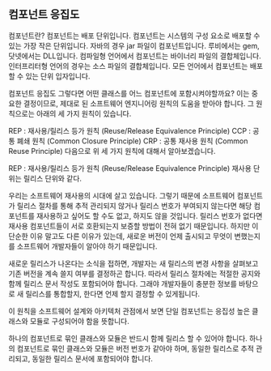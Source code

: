 ## 컴포넌트 응집도

컴포넌트란?
 컴포넌트는 배포 단위입니다. 컴포넌트는 시스템의 구성 요소로 배포할 수 있는 가장 작은 단위입니다. 자바의 경우 jar 파일이 컴포넌트입니다. 루비에서는 gem, 닷넷에서는 DLL입니다. 컴파일형 언어에서 컴포넌트는 바이너리 파일의 결합체입니다. 인터프리터형 언어의 경우는 소스 파일의 결합체입니다. 모든 언어에서 컴포넌트는 배포할 수 있는 단위 입자입니다.



컴포넌트 응집도
 그렇다면 어떤 클래스를 어느 컴포넌트에 포함시켜야할까요? 이는 중요한 결정이므로, 제대로 된 소프트웨어 엔지니어링 원칙의 도움을 받아야 합니다. 그 원칙으로는 아래의 세 가지 원칙이 있습니다.

REP : 재사용/릴리스 등가 원칙 (Reuse/Release Equivalence Principle)
CCP : 공통 폐쇄 원칙 (Common Closure Principle)
CRP : 공통 재사용 원칙 (Common Reuse Principle)
 다음으로 위 세 가지 원칙에 대해서 알아보겠습니다.



REP : 재사용/릴리스 등가 원칙 (Reuse/Release Equivalence Principle)
 재사용 단위는 릴리스 단위와 같다.



 우리는 소프트웨어 재사용의 시대에 살고 있습니다. 그렇기 때문에 소프트웨어 컴포넌트가 릴리스 절차를 통해 추적 관리되지 않거나 릴리스 번호가 부여되지 않는다면 해당 컴포넌트를 재사용하고 싶어도 할 수도 없고, 하지도 않을 것입니다. 릴리스 번호가 없다면 재사용 컴포넌트들이 서로 호환되는지 보증할 방법이 전혀 없기 때문입니다. 하지만 이 단순한 이유 말고도 다른 이유가 있는데, 새로운 버전이 언제 출시되고 무엇이 변했는지를 소프트웨어 개발자들이 알아야 하기 때문입니다.



 새로운 릴리스가 나온다는 소식을 접하면, 개발자는 새 릴리스의 변경 사항을 살펴보고 기존 버전을 계속 쓸지 여부를 결정하곤 합니다. 따라서 릴리스 절차에는 적절한 공지와 함께 릴리스 문서 작성도 포함되어야 합니다. 그래야 개발자들이 충분한 정보를 바탕으로 새 릴리스를 통합할지, 한다면 언제 할지 결정할 수 있게됩니다.



 이 원칙을 소프트웨어 설계와 아키텍처 관점에서 보면 단일 컴포넌트는 응집성 높은 클래스와 모듈로 구성되어야 함을 뜻합니다.



 하나의 컴포넌트로 묶인 클래스와 모듈은 반드시 함께 릴리스 할 수 있어야 합니다. 하나의 컴포넌트로 묶인 클래스와 모듈은 버전 번호가 같아야 하며, 동일한 릴리스로 추적 관리되고, 동일한 릴리스 문서에 포함되어야 합니다.